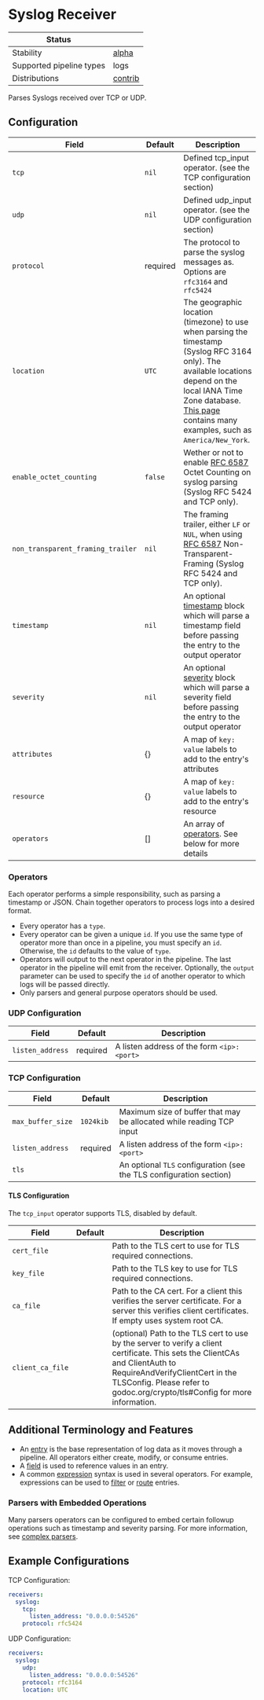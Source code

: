 # Syslog Receiver

| Status                   |           |
| ------------------------ |-----------|
| Stability                | [alpha]   |
| Supported pipeline types | logs      |
| Distributions            | [contrib] |

Parses Syslogs received over TCP or UDP.

## Configuration

| Field      | Default          | Description                                                  |
| ---------- | ---------------- | ------------------------------------------------------------ |
| `tcp`      | `nil`               | Defined tcp_input operator. (see the TCP configuration section)  |
| `udp`      |`nil`                | Defined udp_input operator. (see the UDP configuration section)  |
| `protocol`    | required         | The protocol to parse the syslog messages as. Options are `rfc3164` and `rfc5424` |
| `location`    | `UTC`            | The geographic location (timezone) to use when parsing the timestamp (Syslog RFC 3164 only). The available locations depend on the local IANA Time Zone database. [This page](https://en.wikipedia.org/wiki/List_of_tz_database_time_zones) contains many examples, such as `America/New_York`. |
| `enable_octet_counting`              | `false`          | Wether or not to enable [RFC 6587](https://www.rfc-editor.org/rfc/rfc6587#section-3.4.1) Octet Counting on syslog parsing (Syslog RFC 5424 and TCP only).  |
| `non_transparent_framing_trailer`    | `nil`            | The framing trailer, either `LF` or `NUL`, when using [RFC 6587](https://www.rfc-editor.org/rfc/rfc6587#section-3.4.2) Non-Transparent-Framing (Syslog RFC 5424 and TCP only). |
| `timestamp`   | `nil`            | An optional [timestamp](../../pkg/stanza/docs/types/timestamp.md) block which will parse a timestamp field before passing the entry to the output operator                                                                                               |
| `severity`    | `nil`            | An optional [severity](../../pkg/stanza/docs/types/severity.md) block which will parse a severity field before passing the entry to the output operator
| `attributes`   | {}               | A map of `key: value` labels to add to the entry's attributes    |
| `resource` | {}               | A map of `key: value` labels to add to the entry's resource  |
| `operators`            | []               | An array of [operators](../../pkg/stanza/docs/operators/README.md#what-operators-are-available). See below for more details |

### Operators

Each operator performs a simple responsibility, such as parsing a timestamp or JSON. Chain together operators to process logs into a desired format.

- Every operator has a `type`.
- Every operator can be given a unique `id`. If you use the same type of operator more than once in a pipeline, you must specify an `id`. Otherwise, the `id` defaults to the value of `type`.
- Operators will output to the next operator in the pipeline. The last operator in the pipeline will emit from the receiver. Optionally, the `output` parameter can be used to specify the `id` of another operator to which logs will be passed directly.
- Only parsers and general purpose operators should be used.

### UDP Configuration

| Field             | Default          | Description                                                                       |
| ---               | ---              | ---                                                                               |
| `listen_address`  | required         | A listen address of the form `<ip>:<port>`                                        |

### TCP Configuration

| Field             | Default          | Description                                                                       |
| ---               | ---              | ---                                                                               |
| `max_buffer_size` | `1024kib`        | Maximum size of buffer that may be allocated while reading TCP input              |
| `listen_address`  | required         | A listen address of the form `<ip>:<port>`                                        |
| `tls`             |                  | An optional `TLS` configuration (see the TLS configuration section)               |

#### TLS Configuration

The `tcp_input` operator supports TLS, disabled by default.

| Field             | Default          | Description                               |
| ---               | ---              | ---                                       |
| `cert_file`       |                  | Path to the TLS cert to use for TLS required connections.       |
| `key_file`        |                  | Path to the TLS key to use for TLS required connections.|
| `ca_file`         |                  | Path to the CA cert. For a client this verifies the server certificate. For a server this verifies client certificates. If empty uses system root CA.  |
| `client_ca_file`  |                  | (optional) Path to the TLS cert to use by the server to verify a client certificate. This sets the ClientCAs and ClientAuth to RequireAndVerifyClientCert in the TLSConfig. Please refer to godoc.org/crypto/tls#Config for more information. |

## Additional Terminology and Features

- An [entry](../../pkg/stanza/docs/types/entry.md) is the base representation of log data as it moves through a pipeline. All operators either create, modify, or consume entries.
- A [field](../../pkg/stanza/docs/types/field.md) is used to reference values in an entry.
- A common [expression](../../pkg/stanza/docs/types/expression.md) syntax is used in several operators. For example, expressions can be used to [filter](../../pkg/stanza/docs/operators/filter.md) or [route](../../pkg/stanza/docs/operators/router.md) entries.

### Parsers with Embedded Operations

Many parsers operators can be configured to embed certain followup operations such as timestamp and severity parsing. For more information, see [complex parsers](../../pkg/stanza/docs/types/parsers.md#complex-parsers).

## Example Configurations

TCP Configuration:

```yaml
receivers:
  syslog:
    tcp:
      listen_address: "0.0.0.0:54526"
    protocol: rfc5424
```

UDP Configuration:

```yaml
receivers:
  syslog:
    udp:
      listen_address: "0.0.0.0:54526"
    protocol: rfc3164
    location: UTC
```
[alpha]:https://github.com/open-telemetry/opentelemetry-collector#alpha
[contrib]:https://github.com/open-telemetry/opentelemetry-collector-releases/tree/main/distributions/otelcol-contrib
